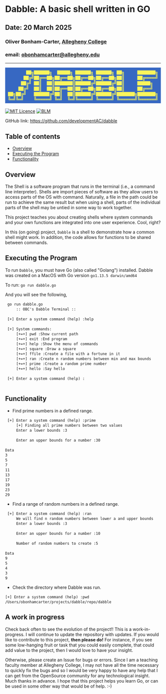 # Dabble: A basic shell written in GO
## Date: 20 March 2025
### Oliver Bonham-Carter, [Allegheny College](https://allegheny.edu/)
### email: obonhamcarter@allegheny.edu

---
![logo](graphics/dabble_logo.png)

												
[![MIT Licence](https://img.shields.io/bower/l/bootstrap)](https://opensource.org/licenses/MIT)
[![BLM](https://img.shields.io/badge/BlackLivesMatter-yellow)](https://blacklivesmatter.com/)

GitHub link: https://github.com/developmentAC/dabble

## Table of contents

* [Overview](#overview)
* [Executing the Program](#Executing-the-Program)
* [Functionality](#Functionality)

## Overview

The Shell is a software program that runs in the terminal (i.e., a command line interpreter).
Shells are import pieces of software as they allow users to access parts of the
OS with command. Naturally, a file in the path could be run to achieve the same
result but when using a shell, parts of the individual parts of the shell
may be untied in some way to work together.

This project teaches you about creating shells where system commands and your own
functions are integrated into one user experience. Cool, right?

In this (on going) project, `Dabble` is a shell to demonstrate how a common shell might work. In addition, the code allows for functions to be shared between commands.

## Executing the Program

To run `Dabble`, you must have Go (also called "Golang") installed. Dabble was created on a MacOS with Go version `go1.13.5 darwin/amd64` 

To run: `go run dabble.go`

And you will see the following,

```
 go run dabble.go 
	 :: OBC's Dabble Terminal ::

 [+] Enter a system command (help) :help

 [+] System commands:
	 [+=+] pwd :Show current path
	 [+=+] exit :End program
	 [+=+] help :Show the menu of commands
	 [+=+] square :Draw a square
	 [+=+] ffile :Create a file with a fortune in it
	 [+=+] ran :Create n random numbers between min and max bounds
	 [+=+] prime :Create a random prime number
	 [+=+] hello :Say hello

 [+] Enter a system command (help) :
 
```

## Functionality

* Find prime numbers in a defined range.

```
 [+] Enter a system command (help) :prime
	 [+] Finding all prime numbers between two values
	 Enter a lower bounds :3

	 Enter an upper bounds for a number :30

Data
3 
5 
7 
11 
13 
17 
19 
23 
29 
```

* Find a range of random numbers in a defined range.

```
 [+] Enter a system command (help) :ran
	 We will find n random numbers between lower a and upper bounds
	 Enter a lower bounds :3

	 Enter an upper bounds for a number :10

	 Number of random numbers to create :5

Data
9
5
4
3
9
```

* Check the directory where Dabble was run.

```
[+] Enter a system command (help) :pwd
/Users/obonhamcarter/projects/dabble/repo/dabble
```

## A work in progress

Check back often to see the evolution of the project!! This is a work-in-progress. I will continue to update the repository with updates. If you would like to contribute to this project, __then please do!__ For instance, if you see some low-hanging fruit or task that you could easily complete, that could add value to the project, then I would love to have your insight.

Otherwise, please create an Issue for bugs or errors. Since I am a teaching faculty member at Allegheny College, I may not have all the time necessary to quickly fix the bugs and so I would be very happy to have any help that I can get from the OpenSource community for any technological insight. Much thanks in advance. I hope that this project helps you learn Go, or can be used in some other way that would be of help. :-)

